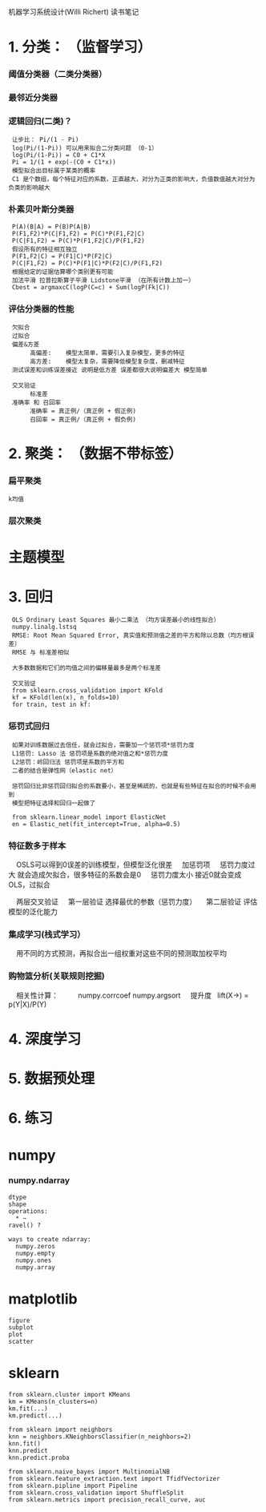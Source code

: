 机器学习系统设计(Willi Richert) 读书笔记


# 1. 分类： （监督学习）
### 阈值分类器（二类分类器）
### 最邻近分类器
### 逻辑回归(二类)？
     让步比： Pi/(1 - Pi)
     log(Pi/(1-Pi)) 可以用来拟合二分类问题 （0-1）
     log(Pi/(1-Pi)) = C0 + C1*X
     Pi = 1/(1 + exp(-(C0 + C1*x))
     模型拟合出目标属于某类的概率
     C1 是个数组，每个特征对应的系数，正直越大，对分为正类的影响大，负值数值越大对分为负类的影响越大
      
### 朴素贝叶斯分类器 
     P(A)(B|A) = P(B)P(A|B)
     P(F1,F2)*P(C|F1,F2) = P(C)*P(F1,F2|C)
     P(C|F1,F2) = P(C)*P(F1,F2|C)/P(F1,F2)
     假设所有的特征相互独立
     P(F1,F2|C) = P(F1|C)*P(F2|C)
     P(C|F1,F2) = P(C)*P(F1|C)*P(F2|C)/P(F1,F2)
     根据给定的证据估算哪个类别更有可能
     加法平滑 拉普拉斯算子平滑 Lidstone平滑 （在所有计数上加一）
     Cbest = argmaxcC(logP(C=c) + Sum(logP(Fk|C))

### 评估分类器的性能
     欠拟合 
     过拟合
     偏差&方差
          高偏差:    模型太简单，需要引入复杂模型，更多的特征
          高方差:    模型太复杂，需要降低模型复杂度，删减特征
     测试误差和训练误差接近 说明是低方差 误差都很大说明偏差大 模型简单

     交叉验证
          标准差
     准确率 和 召回率
          准确率 = 真正例/（真正例 + 假正例)
          召回率 = 真正例/（真正例 + 假负例)
    

# 2. 聚类： （数据不带标签）
### 扁平聚类
    k均值
       
### 层次聚类

# 主题模型


# 3. 回归
     OLS Ordinary Least Squares 最小二乘法 （均方误差最小的线性拟合）
     numpy.linalg.lstsq 
     RMSE: Root Mean Squared Error, 真实值和预测值之差的平方和除以总数（均方根误差）
     RMSE 与 标准差相似

     大多数数据和它们的均值之间的偏移量最多是两个标准差

     交叉验证
     from sklearn.cross_validation import KFold
     kf = KFold(len(x), n_folds=10)
     for train, test in kf:
     
     
### 惩罚式回归
     如果对训练数据过去信任，就会过拟合，需要加一个惩罚项*惩罚力度
     L1惩罚: Lasso 法 惩罚项是系数的绝对值之和*惩罚力度
     L2惩罚：岭回归法 惩罚项是系数的平方和
     二者的结合是弹性网（elastic net）

     惩罚回归比非惩罚回归拟合的系数要小，甚至是稀疏的，也就是有些特征在拟合的时候不会用到
     模型把特征选择和回归一起做了

     from sklearn.linear_model import ElasticNet
     en = Elastic_net(fit_intercept=True, alpha=0.5)
   
### 特征数多于样本
     OSLS可以得到0误差的训练模型，但模型泛化很差
     加惩罚项
     惩罚力度过大 就会造成欠拟合，很多特征的系数会是0
     惩罚力度太小 接近0就会变成OLS，过拟合
     
     两层交叉验证
     第一层验证 选择最优的参数（惩罚力度）
     第二层验证 评估模型的泛化能力
     
### 集成学习(栈式学习）
     用不同的方式预测，再拟合出一组权重对这些不同的预测取加权平均
    
### 购物篮分析(关联规则挖掘)
     相关性计算：
          numpy.corrcoef
          numpy.argsort
     提升度   lift(X->) = p(Y|X)/P(Y)
     
     
# 4. 深度学习
# 5. 数据预处理 
# 6. 练习


# numpy
### numpy.ndarray
    dtype
    shape
    operations:
      * ~
    ravel() ?

    ways to create ndarray:
      numpy.zeros
      numpy.empty
      numpy.ones
      numpy.array

# matplotlib
    figure
    subplot
    plot
    scatter
  
  
# sklearn
    from sklearn.cluster import KMeans
    km = KMeans(n_clusters=n)
    km.fit(...)
    km.predict(...)
    
    from sklearn import neighbors
    knn = neighbors.KNeighborsClassifier(n_neighbors=2)
    knn.fit()
    knn.predict
    knn.predict.proba
    
    from sklearn.naive_bayes import MultinomialNB
    from sklearn.feature_extraction.text import TfidfVectorizer
    from sklearn.pipline import Pipeline
    from sklearn.cross_validation import ShuffleSplit
    from sklearn.metrics import precision_recall_curve, auc
